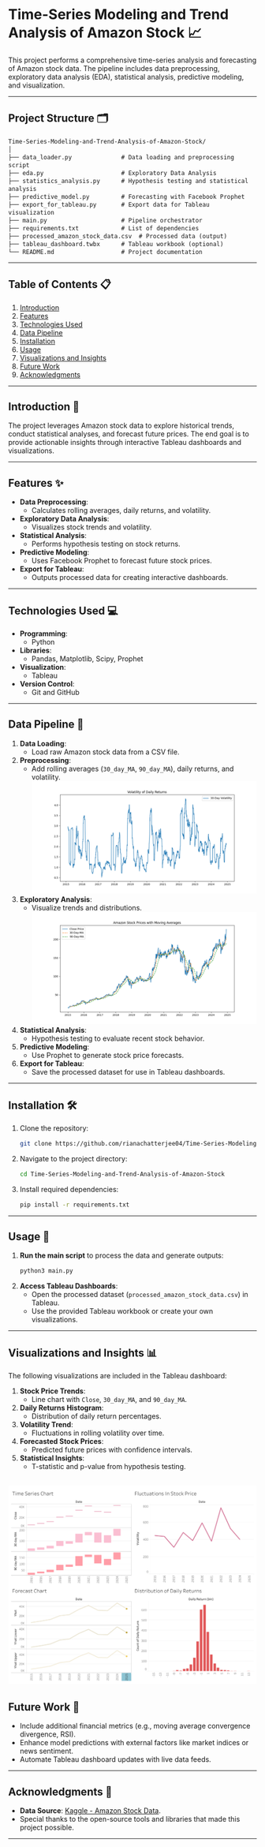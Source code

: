 # **Time-Series Modeling and Trend Analysis of Amazon Stock** 📈

This project performs a comprehensive time-series analysis and forecasting of Amazon stock data. The pipeline includes data preprocessing, exploratory data analysis (EDA), statistical analysis, predictive modeling, and visualization.

---

## **Project Structure** 🗂️
```
Time-Series-Modeling-and-Trend-Analysis-of-Amazon-Stock/
│
├── data_loader.py              # Data loading and preprocessing script
├── eda.py                      # Exploratory Data Analysis
├── statistics_analysis.py      # Hypothesis testing and statistical analysis
├── predictive_model.py         # Forecasting with Facebook Prophet
├── export_for_tableau.py       # Export data for Tableau visualization
├── main.py                     # Pipeline orchestrator
├── requirements.txt            # List of dependencies
├── processed_amazon_stock_data.csv  # Processed data (output)
├── tableau_dashboard.twbx      # Tableau workbook (optional)
└── README.md                   # Project documentation
```

---

## **Table of Contents** 📋
1. [Introduction](#introduction)
2. [Features](#features)
3. [Technologies Used](#technologies-used)
4. [Data Pipeline](#data-pipeline)
5. [Installation](#installation)
6. [Usage](#usage)
7. [Visualizations and Insights](#visualizations-and-insights)
8. [Future Work](#future-work)
9. [Acknowledgments](#acknowledgments)

---

## **Introduction** 🌟
The project leverages Amazon stock data to explore historical trends, conduct statistical analyses, and forecast future prices. The end goal is to provide actionable insights through interactive Tableau dashboards and visualizations.

---

## **Features** ✨
- **Data Preprocessing**:
  - Calculates rolling averages, daily returns, and volatility.
- **Exploratory Data Analysis**:
  - Visualizes stock trends and volatility.
- **Statistical Analysis**:
  - Performs hypothesis testing on stock returns.
- **Predictive Modeling**:
  - Uses Facebook Prophet to forecast future stock prices.
- **Export for Tableau**:
  - Outputs processed data for creating interactive dashboards.

---

## **Technologies Used** 💻
- **Programming**:
  - Python
- **Libraries**:
  - Pandas, Matplotlib, Scipy, Prophet
- **Visualization**:
  - Tableau
- **Version Control**:
  - Git and GitHub

---

## **Data Pipeline** 🔄
1. **Data Loading**:
   - Load raw Amazon stock data from a CSV file.
2. **Preprocessing**:
   - Add rolling averages (`30_day_MA`, `90_day_MA`), daily returns, and volatility.
![Volatility Analysis](volatility.png)
3. **Exploratory Analysis**:
   - Visualize trends and distributions.
![Trend Analysis](averages.png)
4. **Statistical Analysis**:
   - Hypothesis testing to evaluate recent stock behavior.
5. **Predictive Modeling**:
   - Use Prophet to generate stock price forecasts.
6. **Export for Tableau**:
   - Save the processed dataset for use in Tableau dashboards.

---

## **Installation** 🛠️
1. Clone the repository:
   ```bash
   git clone https://github.com/rianachatterjee04/Time-Series-Modeling-and-Trend-Analysis-of-Amazon-Stock.git
   ```
2. Navigate to the project directory:
   ```bash
   cd Time-Series-Modeling-and-Trend-Analysis-of-Amazon-Stock
   ```
3. Install required dependencies:
   ```bash
   pip install -r requirements.txt
   ```

---

## **Usage** 🚀
1. **Run the main script** to process the data and generate outputs:
   ```bash
   python3 main.py
   ```
2. **Access Tableau Dashboards**:
   - Open the processed dataset (`processed_amazon_stock_data.csv`) in Tableau.
   - Use the provided Tableau workbook or create your own visualizations.

---

## **Visualizations and Insights** 📊
The following visualizations are included in the Tableau dashboard:
1. **Stock Price Trends**:
   - Line chart with `Close`, `30_day_MA`, and `90_day_MA`.
2. **Daily Returns Histogram**:
   - Distribution of daily return percentages.
3. **Volatility Trend**:
   - Fluctuations in rolling volatility over time.
4. **Forecasted Stock Prices**:
   - Predicted future prices with confidence intervals.
5. **Statistical Insights**:
   - T-statistic and p-value from hypothesis testing.
  
![Dashboard Preview](Dashboard%201.png)
---

## **Future Work** 🔮
- Include additional financial metrics (e.g., moving average convergence divergence, RSI).
- Enhance model predictions with external factors like market indices or news sentiment.
- Automate Tableau dashboard updates with live data feeds.

---

## **Acknowledgments** 🙏
- **Data Source**: [Kaggle - Amazon Stock Data](https://www.kaggle.com/).
- Special thanks to the open-source tools and libraries that made this project possible.

---

